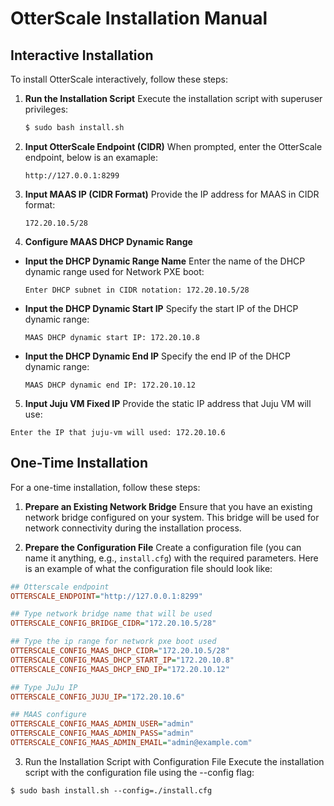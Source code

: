 # OtterScale Installation Manual

## Interactive Installation

To install OtterScale interactively, follow these steps:

1. **Run the Installation Script**
   Execute the installation script with superuser privileges:
   ```bash
   $ sudo bash install.sh
   ```

2. **Input OtterScale Endpoint (CIDR)**
   When prompted, enter the OtterScale endpoint, below is an examaple:
   ```
   http://127.0.0.1:8299
   ```
3. **Input MAAS IP (CIDR Format)**
Provide the IP address for MAAS in CIDR format:
   ```
   172.20.10.5/28
   ```
4. **Configure MAAS DHCP Dynamic Range**
- **Input the DHCP Dynamic Range Name**
  Enter the name of the DHCP dynamic range used for Network PXE boot:
  ```
  Enter DHCP subnet in CIDR notation: 172.20.10.5/28
  ```
- **Input the DHCP Dynamic Start IP**
  Specify the start IP of the DHCP dynamic range:
  ```
  MAAS DHCP dynamic start IP: 172.20.10.8
  ```
- **Input the DHCP Dynamic End IP**
  Specify the end IP of the DHCP dynamic range:
  ```
  MAAS DHCP dynamic end IP: 172.20.10.12
  ```

5. **Input Juju VM Fixed IP**
Provide the static IP address that Juju VM will use:
  ```
  Enter the IP that juju-vm will used: 172.20.10.6
  ```

## One-Time Installation

For a one-time installation, follow these steps:

1. **Prepare an Existing Network Bridge**
Ensure that you have an existing network bridge configured on your system. This bridge will be used for network connectivity during the installation process.

2. **Prepare the Configuration File**
Create a configuration file (you can name it anything, e.g., `install.cfg`) with the required parameters. Here is an example of what the configuration file should look like:

```cfg
## Otterscale endpoint
OTTERSCALE_ENDPOINT="http://127.0.0.1:8299"

## Type network bridge name that will be used
OTTERSCALE_CONFIG_BRIDGE_CIDR="172.20.10.5/28"

## Type the ip range for network pxe boot used
OTTERSCALE_CONFIG_MAAS_DHCP_CIDR="172.20.10.5/28"
OTTERSCALE_CONFIG_MAAS_DHCP_START_IP="172.20.10.8"
OTTERSCALE_CONFIG_MAAS_DHCP_END_IP="172.20.10.12"

## Type JuJu IP
OTTERSCALE_CONFIG_JUJU_IP="172.20.10.6"

## MAAS configure
OTTERSCALE_CONFIG_MAAS_ADMIN_USER="admin"
OTTERSCALE_CONFIG_MAAS_ADMIN_PASS="admin"
OTTERSCALE_CONFIG_MAAS_ADMIN_EMAIL="admin@example.com"
  ```

3. Run the Installation Script with Configuration File Execute the installation script with the configuration file using the --config flag:
  ```
$ sudo bash install.sh --config=./install.cfg
  ```